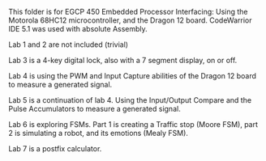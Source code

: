 This folder is for EGCP 450 Embedded Processor Interfacing: Using the Motorola 68HC12 microcontroller, and the 
Dragon 12 board. CodeWarrior IDE 5.1 was used with absolute Assembly. 

Lab 1 and 2 are not included (trivial)

Lab 3 is a 4-key digital lock, also with a 7 segment display, on or off.

Lab 4 is using the PWM and Input Capture abilities of the Dragon 12 board to measure a generated signal.

Lab 5 is a continuation of lab 4. Using the Input/Output Compare and the Pulse Accumulators to measure a generated signal.

Lab 6 is exploring FSMs. Part 1 is creating a Traffic stop (Moore FSM), part 2 is simulating a robot, and its emotions (Mealy FSM). 

Lab 7 is a postfix calculator.
